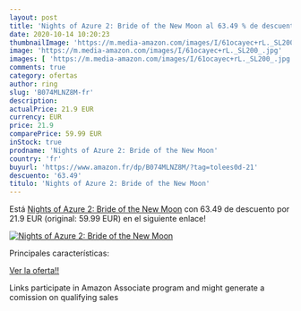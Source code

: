 ```yaml
---
layout: post
title: 'Nights of Azure 2: Bride of the New Moon al 63.49 % de descuento'
date: 2020-10-14 10:20:23
thumbnailImage: 'https://m.media-amazon.com/images/I/61ocayec+rL._SL200_.jpg'
image: 'https://m.media-amazon.com/images/I/61ocayec+rL._SL200_.jpg'
images: [ 'https://m.media-amazon.com/images/I/61ocayec+rL._SL200_.jpg' ]
comments: true
category: ofertas
author: ring
slug: 'B074MLNZ8M-fr'
description:
actualPrice: 21.9 EUR
currency: EUR
price: 21.9
comparePrice: 59.99 EUR
inStock: true
prodname: 'Nights of Azure 2: Bride of the New Moon'
country: 'fr'
buyurl: 'https://www.amazon.fr/dp/B074MLNZ8M/?tag=tolees0d-21'
descuento: '63.49'
titulo: 'Nights of Azure 2: Bride of the New Moon'
---
```


Está [Nights of Azure 2: Bride of the New Moon](https://www.amazon.fr/dp/B074MLNZ8M/?tag=tolees0d-21) con 63.49 de descuento por 21.9 EUR (original: 59.99 EUR) en el siguiente enlace!

[![Nights of Azure 2: Bride of the New Moon](https://m.media-amazon.com/images/I/61ocayec+rL._SL200_.jpg)](https://www.amazon.fr/dp/B074MLNZ8M/?tag=tolees0d-21)

Principales características:


[Ver la oferta!!](https://www.amazon.fr/dp/B074MLNZ8M/?tag=tolees0d-21)

Links participate in Amazon Associate program and might generate a comission on qualifying sales


